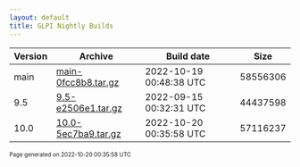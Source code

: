 ```yaml
---
layout: default
title: GLPI Nightly Builds
---
```


Version|Archive|Build date|Size
---|---|---|---
main|[main-0fcc8b8.tar.gz](main-0fcc8b8.tar.gz)|2022-10-19 00:48:38 UTC|58556306
9.5|[9.5-e2506e1.tar.gz](9.5-e2506e1.tar.gz)|2022-09-15 00:32:31 UTC|44437598
10.0|[10.0-5ec7ba9.tar.gz](10.0-5ec7ba9.tar.gz)|2022-10-20 00:35:58 UTC|57116237

<font size="1">Page generated on 2022-10-20 00:35:58 UTC</font>
